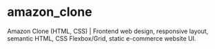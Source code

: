 # amazon_clone
Amazon Clone (HTML, CSS) | Frontend web design, responsive layout, semantic HTML, CSS Flexbox/Grid, static e-commerce website UI.
